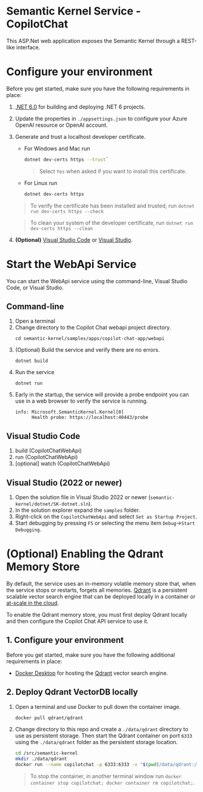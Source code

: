 # Semantic Kernel Service - CopilotChat
This ASP.Net web application exposes the Semantic Kernel through a REST-like interface.

# Configure your environment
Before you get started, make sure you have the following requirements in place:
1. [.NET 6.0](https://dotnet.microsoft.com/en-us/download/dotnet/6.0) for building and deploying .NET 6 projects.
1. Update the properties in `./appsettings.json` to configure your Azure OpenAI resource or OpenAI account.
1. Generate and trust a localhost developer certificate.
   - For Windows and Mac run
     ```bash
     dotnet dev-certs https --trust`
     ```
     > Select `Yes` when asked if you want to install this certificate.
   - For Linux run
     ```bash
     dotnet dev-certs https
     ```

   > To verify the certificate has been installed and trusted, run `dotnet run dev-certs https --check`

   > To clean your system of the developer certificate, run `dotnet run dev-certs https --clean`

1. **(Optional)** [Visual Studio Code](http://aka.ms/vscode) or [Visual Studio](http://aka.ms/vsdownload).

# Start the WebApi Service
You can start the WebApi service using the command-line, Visual Studio Code, or Visual Studio.
## Command-line
1. Open a terminal
1. Change directory to the Copilot Chat webapi project directory.
   ```
   cd semantic-kernel/samples/apps/copilot-chat-app/webapi
   ```
1. (Optional) Build the service and verify there are no errors.
   ```
   dotnet build
   ```
1. Run the service
   ```
   dotnet run
   ```
1. Early in the startup, the service will provide a probe endpoint you can use in a web browser to verify
   the service is running.
   ```
   info: Microsoft.SemanticKernel.Kernel[0]
         Health probe: https://localhost:40443/probe
   ```

## Visual Studio Code
1. build (CopilotChatWebApi)
2. run (CopilotChatWebApi)
3. [optional] watch (CopilotChatWebApi)

## Visual Studio (2022 or newer)
1. Open the solution file in Visual Studio 2022 or newer (`semantic-kernel/dotnet/SK-dotnet.sln`).
1. In the solution explorer expand the `samples` folder.
1. Right-click on the `CopilotChatWebApi` and select `Set as Startup Project`.
1. Start debugging by pressing `F5` or selecting the menu item `Debug`->`Start Debugging`.

# (Optional) Enabling the Qdrant Memory Store
By default, the service uses an in-memory volatile memory store that, when the service stops or restarts, forgets all memories.
[Qdrant](https://github.com/qdrant/qdrant) is a persistent scalable vector search engine that can be deployed locally in a container or [at-scale in the cloud](https://github.com/Azure-Samples/qdrant-azure).

To enable the Qdrant memory store, you must first deploy Qdrant locally and then configure the Copilot Chat API service to use it.

## 1. Configure your environment
Before you get started, make sure you have the following additional requirements in place:
- [Docker Desktop](https://www.docker.com/products/docker-desktop) for hosting the [Qdrant](https://github.com/qdrant/qdrant) vector search engine.

## 2. Deploy Qdrant VectorDB locally
1. Open a terminal and use Docker to pull down the container image.
    ```bash
    docker pull qdrant/qdrant
    ```

1. Change directory to this repo and create a `./data/qdrant` directory to use as persistent storage.
    Then start the Qdrant container on port `6333` using the `./data/qdrant` folder as the persistent storage location.

    ```bash
    cd /src/semantic-kernel
    mkdir ./data/qdrant
    docker run --name copilotchat -p 6333:6333 -v "$(pwd)/data/qdrant:/qdrant/storage" qdrant/qdrant
    ```
    > To stop the container, in another terminal window run `docker container stop copilotchat; docker container rm copilotchat;`.
